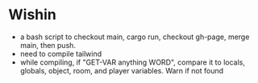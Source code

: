 # Wishin

- a bash script to checkout main, cargo run, checkout gh-page, merge main, then push.
- need to compile tailwind
- while compiling, if "GET-VAR anything WORD", compare it to locals, globals, object, room, and player variables. Warn if not found
